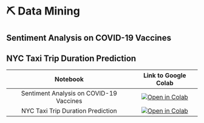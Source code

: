# ⛏️ Data Mining 

## Sentiment Analysis on COVID-19 Vaccines

## NYC Taxi Trip Duration Prediction

|Notebook | Link to Google Colab |
|:-:|:-:|
| Sentiment Analysis on COVID-19 Vaccines | [![Open in Colab](https://colab.research.google.com/assets/colab-badge.svg)](https://colab.research.google.com/drive/11ZhZg9TyoFGp3pxKvzGpi0gYkh7wZsMT?usp=sharing) |
| NYC Taxi Trip Duration Prediction | [![Open in Colab](https://colab.research.google.com/assets/colab-badge.svg)](https://colab.research.google.com/drive/1LF3m_psM8vAgzl_J1V6yr-inq2Xh5ki1?usp=sharing) |
